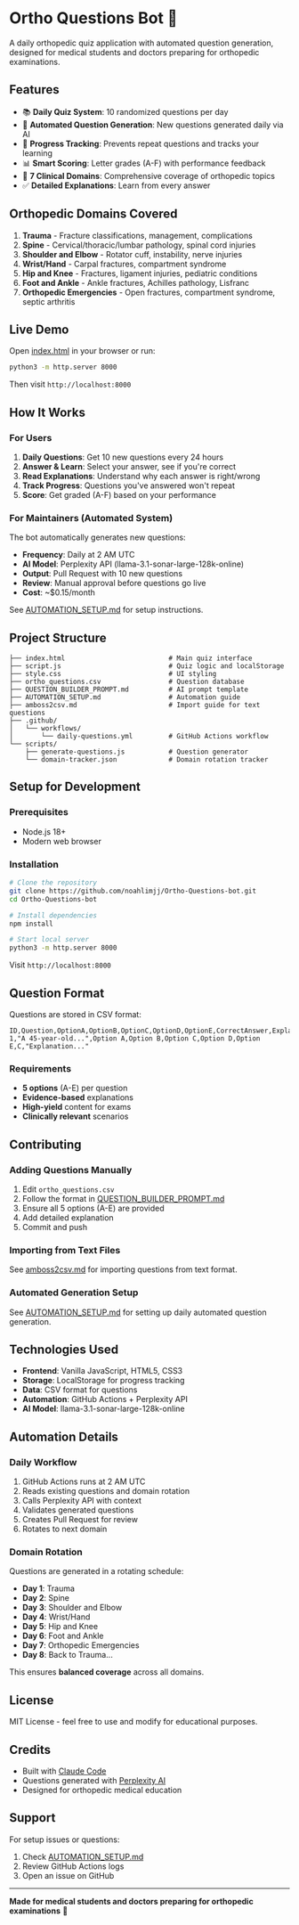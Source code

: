 # Ortho Questions Bot 🦴

A daily orthopedic quiz application with automated question generation, designed for medical students and doctors preparing for orthopedic examinations.

## Features

- 📚 **Daily Quiz System**: 10 randomized questions per day
- 🔄 **Automated Question Generation**: New questions generated daily via AI
- 🎯 **Progress Tracking**: Prevents repeat questions and tracks your learning
- 📊 **Smart Scoring**: Letter grades (A-F) with performance feedback
- 🏥 **7 Clinical Domains**: Comprehensive coverage of orthopedic topics
- ✅ **Detailed Explanations**: Learn from every answer

## Orthopedic Domains Covered

1. **Trauma** - Fracture classifications, management, complications
2. **Spine** - Cervical/thoracic/lumbar pathology, spinal cord injuries
3. **Shoulder and Elbow** - Rotator cuff, instability, nerve injuries
4. **Wrist/Hand** - Carpal fractures, compartment syndrome
5. **Hip and Knee** - Fractures, ligament injuries, pediatric conditions
6. **Foot and Ankle** - Ankle fractures, Achilles pathology, Lisfranc
7. **Orthopedic Emergencies** - Open fractures, compartment syndrome, septic arthritis

## Live Demo

Open [index.html](index.html) in your browser or run:

```bash
python3 -m http.server 8000
```

Then visit `http://localhost:8000`

## How It Works

### For Users

1. **Daily Questions**: Get 10 new questions every 24 hours
2. **Answer & Learn**: Select your answer, see if you're correct
3. **Read Explanations**: Understand why each answer is right/wrong
4. **Track Progress**: Questions you've answered won't repeat
5. **Score**: Get graded (A-F) based on your performance

### For Maintainers (Automated System)

The bot automatically generates new questions:

- **Frequency**: Daily at 2 AM UTC
- **AI Model**: Perplexity API (llama-3.1-sonar-large-128k-online)
- **Output**: Pull Request with 10 new questions
- **Review**: Manual approval before questions go live
- **Cost**: ~$0.15/month

See [AUTOMATION_SETUP.md](AUTOMATION_SETUP.md) for setup instructions.

## Project Structure

```
├── index.html                          # Main quiz interface
├── script.js                           # Quiz logic and localStorage
├── style.css                           # UI styling
├── ortho_questions.csv                 # Question database
├── QUESTION_BUILDER_PROMPT.md          # AI prompt template
├── AUTOMATION_SETUP.md                 # Automation guide
├── amboss2csv.md                       # Import guide for text questions
├── .github/
│   └── workflows/
│       └── daily-questions.yml         # GitHub Actions workflow
└── scripts/
    ├── generate-questions.js           # Question generator
    └── domain-tracker.json             # Domain rotation tracker
```

## Setup for Development

### Prerequisites

- Node.js 18+
- Modern web browser

### Installation

```bash
# Clone the repository
git clone https://github.com/noahlimjj/Ortho-Questions-bot.git
cd Ortho-Questions-bot

# Install dependencies
npm install

# Start local server
python3 -m http.server 8000
```

Visit `http://localhost:8000`

## Question Format

Questions are stored in CSV format:

```csv
ID,Question,OptionA,OptionB,OptionC,OptionD,OptionE,CorrectAnswer,Explanation
1,"A 45-year-old...",Option A,Option B,Option C,Option D,Option E,C,"Explanation..."
```

### Requirements

- **5 options** (A-E) per question
- **Evidence-based** explanations
- **High-yield** content for exams
- **Clinically relevant** scenarios

## Contributing

### Adding Questions Manually

1. Edit `ortho_questions.csv`
2. Follow the format in [QUESTION_BUILDER_PROMPT.md](QUESTION_BUILDER_PROMPT.md)
3. Ensure all 5 options (A-E) are provided
4. Add detailed explanation
5. Commit and push

### Importing from Text Files

See [amboss2csv.md](amboss2csv.md) for importing questions from text format.

### Automated Generation Setup

See [AUTOMATION_SETUP.md](AUTOMATION_SETUP.md) for setting up daily automated question generation.

## Technologies Used

- **Frontend**: Vanilla JavaScript, HTML5, CSS3
- **Storage**: LocalStorage for progress tracking
- **Data**: CSV format for questions
- **Automation**: GitHub Actions + Perplexity API
- **AI Model**: llama-3.1-sonar-large-128k-online

## Automation Details

### Daily Workflow

1. GitHub Actions runs at 2 AM UTC
2. Reads existing questions and domain rotation
3. Calls Perplexity API with context
4. Validates generated questions
5. Creates Pull Request for review
6. Rotates to next domain

### Domain Rotation

Questions are generated in a rotating schedule:

- **Day 1**: Trauma
- **Day 2**: Spine
- **Day 3**: Shoulder and Elbow
- **Day 4**: Wrist/Hand
- **Day 5**: Hip and Knee
- **Day 6**: Foot and Ankle
- **Day 7**: Orthopedic Emergencies
- **Day 8**: Back to Trauma...

This ensures **balanced coverage** across all domains.

## License

MIT License - feel free to use and modify for educational purposes.

## Credits

- Built with [Claude Code](https://claude.com/claude-code)
- Questions generated with [Perplexity AI](https://www.perplexity.ai)
- Designed for orthopedic medical education

## Support

For setup issues or questions:

1. Check [AUTOMATION_SETUP.md](AUTOMATION_SETUP.md)
2. Review GitHub Actions logs
3. Open an issue on GitHub

---

**Made for medical students and doctors preparing for orthopedic examinations** 🏥
